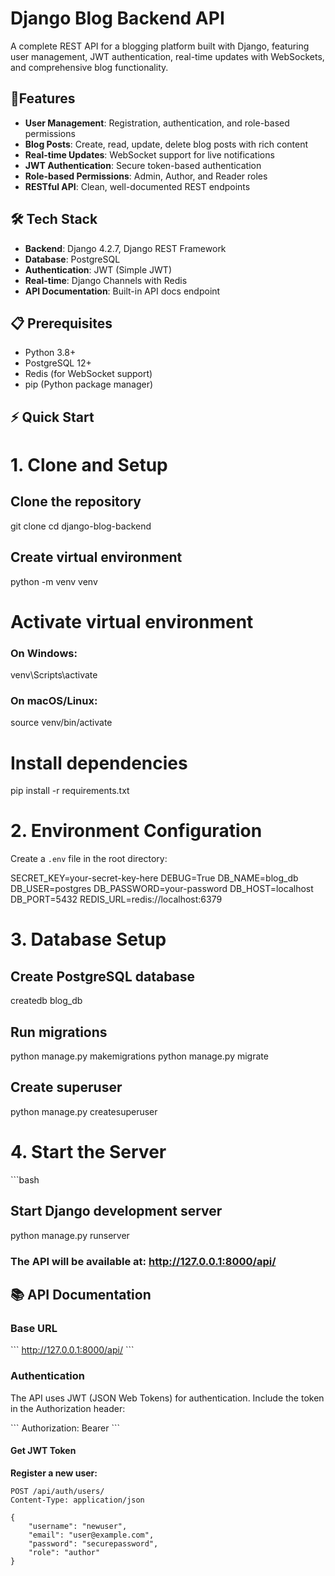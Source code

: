 # Django Blog Backend API

A complete REST API for a blogging platform built with Django, featuring user management, JWT authentication, real-time updates with WebSockets, and comprehensive blog functionality.

## 🚀Features

- **User Management**: Registration, authentication, and role-based permissions
- **Blog Posts**: Create, read, update, delete blog posts with rich content
- **Real-time Updates**: WebSocket support for live notifications
- **JWT Authentication**: Secure token-based authentication
- **Role-based Permissions**: Admin, Author, and Reader roles
- **RESTful API**: Clean, well-documented REST endpoints

## 🛠️ Tech Stack

- **Backend**: Django 4.2.7, Django REST Framework
- **Database**: PostgreSQL
- **Authentication**: JWT (Simple JWT)
- **Real-time**: Django Channels with Redis
- **API Documentation**: Built-in API docs endpoint

## 📋 Prerequisites

- Python 3.8+
- PostgreSQL 12+
- Redis (for WebSocket support)
- pip (Python package manager)

## ⚡ Quick Start

# 1. Clone and Setup

## Clone the repository
git clone <your-repo-url>
cd django-blog-backend

## Create virtual environment
python -m venv venv

# Activate virtual environment
### On Windows:
venv\Scripts\activate
### On macOS/Linux:
source venv/bin/activate

# Install dependencies
pip install -r requirements.txt

# 2. Environment Configuration

Create a `.env` file in the root directory:

SECRET_KEY=your-secret-key-here 
DEBUG=True
DB_NAME=blog_db
DB_USER=postgres
DB_PASSWORD=your-password
DB_HOST=localhost
DB_PORT=5432
REDIS_URL=redis://localhost:6379


# 3. Database Setup


## Create PostgreSQL database
createdb blog_db

## Run migrations
python manage.py makemigrations
python manage.py migrate

## Create superuser
python manage.py createsuperuser


# 4. Start the Server

\`\`\`bash
## Start Django development server
python manage.py runserver

### The API will be available at: http://127.0.0.1:8000/api/


## 📚 API Documentation

### Base URL
\`\`\`
http://127.0.0.1:8000/api/
\`\`\`

### Authentication

The API uses JWT (JSON Web Tokens) for authentication. Include the token in the Authorization header:

\`\`\`
Authorization: Bearer <your-jwt-token>
\`\`\`

#### Get JWT Token

**Register a new user:**
```http
POST /api/auth/users/
Content-Type: application/json

{
    "username": "newuser",
    "email": "user@example.com",
    "password": "securepassword",
    "role": "author"
}
